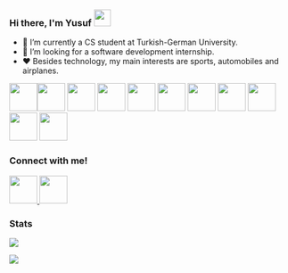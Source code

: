 ### Hi there, I'm Yusuf  <img src="https://raw.githubusercontent.com/iampavangandhi/iampavangandhi/master/gifs/Hi.gif" width="30px"></h2>
* 🔭 I’m currently a CS student at Turkish-German University.
* 🤝 I’m looking for a software development internship.
* ❤️ Besides technology, my main interests are sports, automobiles and airplanes.


<img height=50 src="https://cdn.jsdelivr.net/gh/devicons/devicon/icons/c/c-plain.svg" /><img height=50 src="https://cdn.jsdelivr.net/gh/devicons/devicon/icons/java/java-original.svg"/>
<img height=50 src="https://cdn.jsdelivr.net/gh/devicons/devicon/icons/kotlin/kotlin-plain-wordmark.svg" />
<img height=50 src="https://cdn.jsdelivr.net/gh/devicons/devicon/icons/numpy/numpy-original-wordmark.svg"/>
<img height=50 src="https://cdn.jsdelivr.net/gh/devicons/devicon/icons/pandas/pandas-original-wordmark.svg"/>
<img height=50 src="https://cdn.jsdelivr.net/gh/devicons/devicon/icons/sqlite/sqlite-original-wordmark.svg" />
<img height=50 src="https://cdn.jsdelivr.net/gh/devicons/devicon/icons/firebase/firebase-plain-wordmark.svg" />
<img height=50 src="https://cdn.jsdelivr.net/gh/devicons/devicon/icons/androidstudio/androidstudio-plain-wordmark.svg" />
<img height=50 src="https://cdn.jsdelivr.net/gh/devicons/devicon/icons/jupyter/jupyter-original-wordmark.svg" />
<img height=50 src="https://cdn.jsdelivr.net/gh/devicons/devicon/icons/canva/canva-original.svg"/>
<img height=50 src="https://cdn.jsdelivr.net/gh/devicons/devicon/icons/figma/figma-original.svg" />


### Connect with me!
</a>
<a href="https://www.linkedin.com/in/yusufziyaak/">
    <img height="50" src="https://cdn2.iconfinder.com/data/icons/social-icon-3/512/social_style_3_in-306.png"/>
</a>
</a>
<a href="https://github.com/ysfzyak/">
    <img height=50 src="https://cdn.jsdelivr.net/gh/devicons/devicon/icons/github/github-original.svg"/>
</a>

### Stats

<img align="middle" src="https://github-readme-stats.vercel.app/api?username=ysfzyak&show_icons=true&theme=tokyonight" />

![](https://komarev.com/ghpvc/?username=ysfzyak&color=blueviolet)

